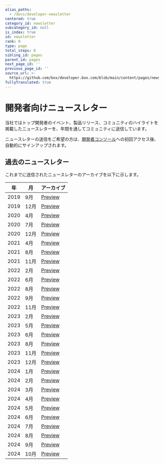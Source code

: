 ```yaml
---
alias_paths:
  - /docs/developer-newsletter
centered: true
category_id: newsletter
subcategory_id: null
is_index: true
id: newsletter
rank: 0
type: page
total_steps: 0
sibling_id: pages
parent_id: pages
next_page_id: ''
previous_page_id: ''
source_url: >-
  https://github.com/box/developer.box.com/blob/main/content/pages/newsletter/index.md
fullyTranslated: true
---
```

# 開発者向けニュースレター

当社ではトップ開発者のイベント、製品リリース、コミュニティのハイライトを掲載したニュースレターを、年間を通してコミュニティに送信しています。

ニュースレターの送信をご希望の方は、[開発者コンソール][dc]への初回アクセス後、自動的にサインアップされます。

## 過去のニュースレター

これまでに送信されたニュースレターのアーカイブを以下に示します。

| 年    | 月   | アーカイブ                        |
| ---- | --- | ---------------------------- |
| 2019 | 9月  | [Preview][download-2019-q3]  |
| 2019 | 12月 | [Preview][download-2019-q4]  |
| 2020 | 4月  | [Preview][download-2020-q1]  |
| 2020 | 7月  | [Preview][download-2020-q2]  |
| 2020 | 12月 | [Preview][download-2020-q4]  |
| 2021 | 4月  | [Preview][download-2021-q1]  |
| 2021 | 8月  | [Preview][download-2021-q3]  |
| 2021 | 11月 | [Preview][download-2021-q4]  |
| 2022 | 2月  | [Preview][download-2022-q1]  |
| 2022 | 6月  | [Preview][download-2022-q2]  |
| 2022 | 8月  | [Preview][download-2022-q3]  |
| 2022 | 9月  | [Preview][download-2022-se]  |
| 2022 | 11月 | [Preview][download-2022-q4]  |
| 2023 | 2月  | [Preview][download-2023-q1]  |
| 2023 | 5月  | [Preview][download-2023-q2]  |
| 2023 | 6月  | [Preview][download-2023-se]  |
| 2023 | 8月  | [Preview][download-2023-q3]  |
| 2023 | 11月 | [Preview][download-2023-q4]  |
| 2023 | 12月 | [Preview][download-2023-dec] |
| 2024 | 1月  | [Preview][download-2024-jan] |
| 2024 | 2月  | [Preview][download-2024-feb] |
| 2024 | 3月  | [Preview][download-2024-mar] |
| 2024 | 4月  | [Preview][download-2024-apr] |
| 2024 | 5月  | [Preview][download-2024-may] |
| 2024 | 6月  | [Preview][download-2024-jun] |
| 2024 | 7月  | [Preview][download-2024-jul] |
| 2024 | 8月  | [Preview][download-2024-aug] |
| 2024 | 9月  | [Preview][download-2024-sep] |
| 2024 | 10月 | [Preview][download-2024-oct] |

[dc]: https://cloud.app.box.com/developers/console

[download-2019-q3]: https://cloud.box.com/s/m7i1r21wudyl2cjnhotgvggou36w8rbx

[download-2019-q4]: https://cloud.box.com/s/55khsung9j7ypzf47uh5e47nwqqyn2gh

[download-2020-q1]: https://cloud.box.com/s/fal9cbf3072hkmq1d2me80e8rvxho3mo

[download-2020-q2]: https://cloud.box.com/s/gdspcda2me3lsa8b2n52ka5xwzypur2v

[download-2020-q4]: https://cloud.box.com/s/kt2cwk8ntj4no0j3ejk2wlzflcj3ori5

[download-2021-q1]: https://cloud.box.com/s/tskx1hdq1i3c7bwsc6d1eh7s3s52tfdc

[download-2021-q3]: https://cloud.box.com/s/wpy2nggmntwegdpju051lt3f7eqq9yyk

[download-2021-q4]: https://cloud.box.com/s/9nlst42j6cmaazoa9tly0vk7g6djoyrr

[download-2022-q1]: https://cloud.box.com/s/r4hntot5sml9vixanwfj3w8qjj44so2e

[download-2022-q2]: https://cloud.box.com/s/e9mavlgv13khwxerc23s5qxttvkyllsm

[download-2022-q3]: https://cloud.box.com/s/vbxxquykpqnba9hxs25cixqj1jnn2yk0

[download-2022-se]: https://cloud.box.com/s/hu1kzz0b2vq8oj92bppp6q81jww1vgf8

[download-2022-q4]: https://cloud.box.com/s/t78gw1xchnttuaj3hggq1lkas5nnn5hc

[download-2023-q1]: https://cloud.box.com/s/lv72h8po58pci946e3fxoknvr17wihuh

[download-2023-q2]: https://cloud.box.com/s/mjbim2keaxf5yalve6yxeihvttw749cq

[download-2023-se]: https://cloud.box.com/s/jgt1wos3weang3bbls8qxpwphxehrnhz

[download-2023-q3]: https://cloud.box.com/s/m479zexse7mbh1tx1et3hucmczc4dctc

[download-2023-q4]: https://cloud.box.com/s/jb2v270xqyn72se2yqmb5m09hd31gebp

[download-2023-dec]: https://cloud.box.com/s/rt0b6uif2xjw9fj8o409u4j2miarq4xr

[download-2024-jan]: https://cloud.box.com/s/wo8tyu8c4yzv5ednqt4hyu8cdczkeyag

[download-2024-feb]: https://cloud.box.com/s/u8ery7it0bh8apecb3rablbb04e29m4b

[download-2024-mar]: https://cloud.box.com/s/sg103gn31hfydf5in7cv6gwemk87ek2b

[download-2024-apr]: https://cloud.box.com/s/2bmiwunq2pxnee78l0c1wh755qmdwnjd

[download-2024-may]: https://cloud.box.com/s/wp63cq1o6qglsebhf740vix3cu4jiqbp

[download-2024-jun]: https://cloud.box.com/s/yoks42gesfqggwdbudj4pjjn9vcijcm4

[download-2024-jul]: https://cloud.box.com/s/0f2j426ylna441pcnv7gtpgaymsfrs8c

[download-2024-aug]: https://cloud.box.com/s/yo148etyhkg8q0qqdfzm88w73rp7z25o

[download-2024-sep]: https://cloud.box.com/s/00xnegyvme78z3ii95iehnl1grvm9qp0

[download-2024-oct]: https://cloud.box.com/s/etv2k77icxmt4jsfmb86g4tlubcohm2y
